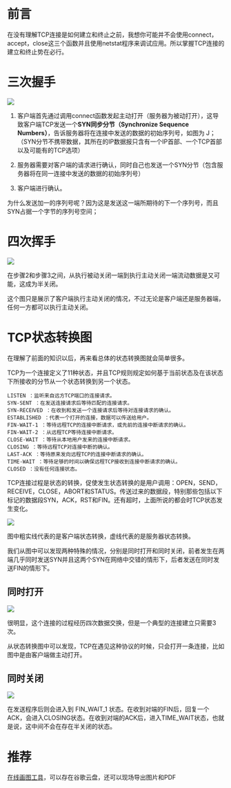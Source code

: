 # 前言

在没有理解TCP连接是如何建立和终止之前，我想你可能并不会使用connect，accept，close这三个函数并且使用netstat程序来调试应用。所以掌握TCP连接的建立和终止势在必行。

# 三次握手

![](http://i4.buimg.com/567571/7bab5a80bb3fccc6.png)

1. 客户端首先通过调用connect函数发起主动打开（服务器为被动打开），这导致客户端TCP发送一个**SYN同步分节（Synchronize Sequence Numbers）**，告诉服务器将在连接中发送的数据的初始序列号，如图为 J；（SYN分节不携带数据，其所在的IP数据报只含有一个IP首部、一个TCP首部以及可能有的TCP选项）

2. 服务器需要对客户端的请求进行确认，同时自己也发送一个SYN分节（包含服务器将在同一连接中发送的数据的初始序列号）

3. 客户端进行确认。


为什么发送加一的序列号呢？因为这是发送这一端所期待的下一个序列号，而且SYN占据一个字节的序列号空间；

# 四次挥手

![](http://i1.piimg.com/567571/e0966a60363af061.png)

在步骤2和步骤3之间，从执行被动关闭一端到执行主动关闭一端流动数据是又可能，这成为半关闭。

这个图只是展示了客户端执行主动关闭的情况，不过无论是客户端还是服务器端，任何一方都可以执行主动关闭。


# TCP状态转换图

在理解了前面的知识以后，再来看总体的状态转换图就会简单很多。

TCP为一个连接定义了11种状态，并且TCP规则规定如何基于当前状态及在该状态下所接收的分节从一个状态转换到另一个状态。

```
LISTEN ：监听来自远方TCP端口的连接请求。
SYN-SENT ：在发送连接请求后等待匹配的连接请求。
SYN-RECEⅣED ：在收到和发送一个连接请求后等待对连接请求的确认。
ESTABLISHED ：代表一个打开的连接，数据可以传送给用户。
FIN-WAIT-1 ：等待远程TCP的连接中断请求，或先前的连接中断请求的确认。
FIN-WAIT-2 ：从远程TCP等待连接中断请求。
CLOSE-WAIT ：等待从本地用户发来的连接中断请求。
CLOSING ：等待远程TCP对连接中断的确认。
LAST-ACK ：等待原来发向远程TCP的连接中断请求的确认。
TIME-WAIT ：等待足够的时间以确保远程TCP接收到连接中断请求的确认。
CLOSED ：没有任何连接状态。
```

TCP连接过程是状态的转换，促使发生状态转换的是用户调用：OPEN，SEND，RECEⅣE，CLOSE，ABORT和STATUS。传送过来的数据段，特别那些包括以下标记的数据段SYN，ACK，RST和FIN。还有超时，上面所说的都会时TCP状态发生变化。

![](http://i2.buimg.com/567571/83df4fe2cfd36ed6.png)

图中粗实线代表的是客户端状态转换，虚线代表的是服务器状态转换。

我们从图中可以发现两种特殊的情况，分别是同时打开和同时关闭，前者发生在两端几乎同时发送SYN并且这两个SYN在网络中交错的情形下，后者发送在同时发送FIN的情形下。

## 同时打开

![](http://i2.buimg.com/567571/96a0451cb50df75b.png)

很明显，这个连接的过程经历四次数据交换，但是一个典型的连接建立只需要3次。

从状态转换图中可以发现，TCP在遇见这种协议的时候，只会打开一条连接，比如图中是由客户端做主动打开。

## 同时关闭

![](http://i2.buimg.com/567571/cc2a123bfdfa7acb.png)

在发送程序后则会进入到 FIN_WAIT_1 状态。在收到对端的FIN后，回复一个ACK，会进入CLOSING状态。在收到对端的ACK后，进入TIME_WAIT状态，也就是说，这中间不会在存在半关闭的状态。


# 推荐

[在线画图工具](https://www.draw.io/)，可以存在谷歌云盘，还可以现场导出图片和PDF